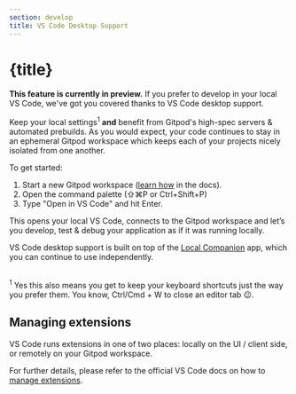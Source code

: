 ```yaml
---
section: develop
title: VS Code Desktop Support
---
```


<script context="module">
  export const prerender = true;
</script>

# {title}

**This feature is currently in preview.** If you prefer to develop in your local VS Code, we've got you covered thanks to VS Code desktop support.

Keep your local settings<sup>1</sup> **and** benefit from Gitpod's high-spec servers & automated prebuilds. As you would expect, your code continues to stay in an ephemeral Gitpod workspace which keeps each of your projects nicely isolated from one another.

To get started:

1. Start a new Gitpod workspace ([learn how](/docs/getting-started) in the docs).
1. Open the command palette (⇧⌘P or Ctrl+Shift+P)
1. Type "Open in VS Code" and hit Enter.

This opens your local VS Code, connects to the Gitpod workspace and let’s you develop, test & debug your application as if it was running locally.

VS Code desktop support is built on top of the [Local Companion](/docs/develop/local-companion) app, which you can continue to use independently.

<br />
<sup>1</sup> Yes this also means you get to keep your keyboard shortcuts just the way you prefer them. You know, Ctrl/Cmd + W to close an editor tab 😉.

## Managing extensions

VS Code runs extensions in one of two places: locally on the UI / client side, or remotely on your Gitpod workspace.

For further details, please refer to the official VS Code docs on how to [manage extensions](https://code.visualstudio.com/docs/remote/ssh#_managing-extensions).
